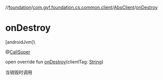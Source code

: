 //[foundation](../../../index.md)/[com.gyf.foundation.cs.common.client](../index.md)/[AbsClient](index.md)/[onDestroy](on-destroy.md)

# onDestroy

[androidJvm]\

@[CallSuper](https://developer.android.com/reference/kotlin/androidx/annotation/CallSuper.html)

open override fun [onDestroy](on-destroy.md)(clientTag: [String](https://kotlinlang.org/api/core/kotlin-stdlib/kotlin/-string/index.html))

当销毁时调用